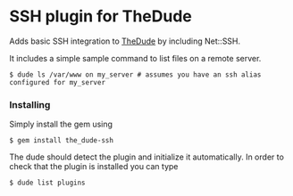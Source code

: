# SSH plugin for TheDude

Adds basic SSH integration to [TheDude](https://github.com/adamphillips/the_dude) by including Net::SSH.

It includes a simple sample command to list files on a remote server.

```shell
$ dude ls /var/www on my_server # assumes you have an ssh alias configured for my_server
```


### Installing

Simply install the gem using

```shell
$ gem install the_dude-ssh
```

The dude should detect the plugin and initialize it automatically. In order to check that the plugin is installed you can type

```shell
$ dude list plugins
```
